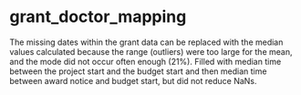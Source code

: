 # grant_doctor_mapping

The missing dates within the grant data can be replaced with the median values calculated because the range (outliers) were too large for the mean, and the mode did not occur often enough (21%). Filled with median time between the project start and the budget start and then median time between award notice and budget start, but did not reduce NaNs. 